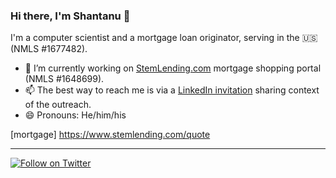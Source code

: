 ### Hi there, I'm Shantanu 👋

I'm a computer scientist and a mortgage loan originator, serving in the 🇺🇸 (NMLS #1677482). 

- 🔭 I’m currently working on [StemLending.com](https://www.stemlending.com/quote) mortgage shopping portal (NMLS #1648699).
- 📫 The best way to reach me is via a [LinkedIn invitation](https://www.linkedin.com/in/shantanu/) sharing context of the outreach.
- 😄 Pronouns: He/him/his

[scholar]: https://scholar.google.com/citations?user=1vXVdMsAAAAJ
[home]: https://www.shantanusharma.com/
[mortgage] https://www.stemlending.com/quote

---
[![Follow on Twitter](https://img.shields.io/twitter/follow/shantanu?label=Follow&style=social)](https://twitter.com/shantanu)
